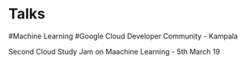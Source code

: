 # Talks
#Machine Learning
#Google Cloud Developer Community - Kampala

Second Cloud Study Jam on Maachine Learning - 5th March 19
